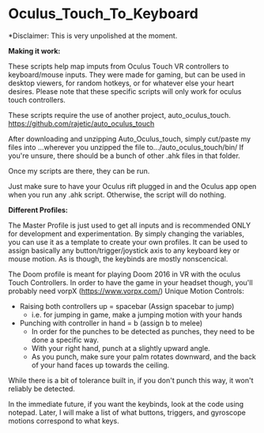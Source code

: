 # Oculus_Touch_To_Keyboard
*Disclaimer: This is very unpolished at the moment.

__Making it work:__

These scripts help map imputs from Oculus Touch VR controllers to keyboard/mouse inputs.
They were made for gaming, but can be used in desktop viewers, for random hotkeys, or for whatever else your heart desires.
Please note that these specific scripts will only work for oculus touch controllers.

These scripts require the use of another project, auto_oculus_touch.
https://github.com/rajetic/auto_oculus_touch

After downloading and unzipping Auto_Oculus_touch, simply cut/paste my files into 
...wherever you unzipped the file to.../auto_oculus_touch/bin/
If you're unsure, there should be a bunch of other .ahk files in that folder.

Once my scripts are there, they can be run. 

Just make sure to have your Oculus rift plugged in and the Oculus app open when you run any .ahk script. Otherwise, the script will do nothing.

__Different Profiles:__

The Master Profile is just used to get all inputs and is recommended ONLY for development and experimentation. 
By simply changing the variables, you can use it as a template to create your own profiles. It can be used to assign basically any button/trigger/joystick axis to any keyboard key or mouse motion.
As is though, the keybinds are mostly nonscencical.

The Doom profile is meant for playing Doom 2016 in VR with the oculus Touch Controllers. In order to have the game in your headset though, you'll probably need vorpX (https://www.vorpx.com/)
Unique Motion Controls:

- Raising both controllers up = spacebar (Assign spacebar to jump)
     - i.e. for jumping in game, make a jumping motion with your hands
- Punching with controller in hand = b (assign b to melee)
     - In order for the punches to be detected as punches, they need to be done a specific way. 
     - With your right hand, punch at a slightly upward angle.
     - As you punch, make sure your palm rotates downward, and the back of your hand faces up towards the ceiling.
        
While there is a bit of tolerance built in, if you don't punch this way, it won't reliably be detected.


In the immediate future, if you want the keybinds, look at the code using notepad. Later, I will make a list of what buttons, triggers, and gyroscope motions correspond to what keys. 
